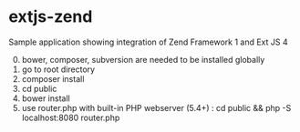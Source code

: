 extjs-zend
==========

Sample application showing integration of Zend Framework 1 and Ext JS 4

0. bower, composer, subversion are needed to be installed globally
1. go to root directory
2. composer install
3. cd public
4. bower install
5. use router.php with built-in PHP webserver (5.4+) : cd public && php -S localhost:8080 router.php 
